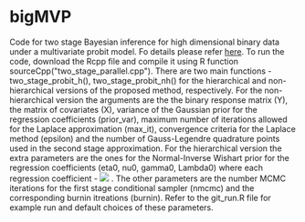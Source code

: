 # bigMVP
 Code for two stage Bayesian inference for high dimensional binary data under a multivariate probit model. Fo details please refer [here](https://arxiv.org/abs/2106.02127). To run the code, download the Rcpp file and compile it using R function sourceCpp("two_stage_parallel.cpp"). There are two main functions - two_stage_probit_h(), two_stage_probit_nh() for the hierarchical and non-hierarchical versions of the proposed method, respectively. For the non-hierarchical version the arguments are the the binary response matrix (Y), the matrix of covariates (X), variance of the Gaussian prior for the regression coefficients (prior_var), maximum number of iterations allowed for the Laplace approximation (max_it), convergence criteria for the Laplace method (epsilon) and the number of Gauss-Legendre quadrature points used in the second stage approximation. For the hierarchical version the extra parameters are the ones for the Normal-Inverse Wishart prior for the regression coefficients (eta0, nu0, gamma0, Lambda0) where each regression coefficient - <img src="https://latex.codecogs.com/gif.latex?\beta_j \sim \mathrm{NIW}(\eta_0, \nu_0, \gamma_0, \Lambda_0) " /> . The other parameters are the number MCMC iterations for the first stage conditional sampler (nmcmc) and the corresponding burnin itreations (burnin). Refer to the git_run.R file for example run and default choices of these parameters.
